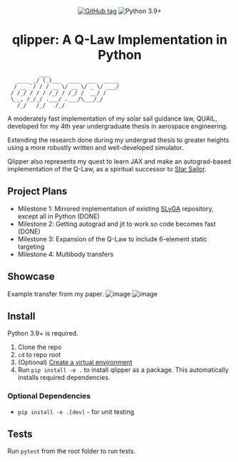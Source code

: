 <div align="center">

[![GitHub tag](https://img.shields.io/github/tag/itchono/qlipper.svg)](https://github.com/itchono/qlipper/tags)
![Python 3.9+](https://img.shields.io/badge/Python-3.9+-1081c1?logo=python)

# qlipper: A Q-Law Implementation in Python

</div>

```plaintext
          ___
   ____ _/ (_)___  ____  ___  _____
  / __ `/ / / __ \/ __ \/ _ \/ ___/
 / /_/ / / / /_/ / /_/ /  __/ /
 \__, /_/_/ .___/ .___/\___/_/
   /_/   /_/   /_/
```

A moderately fast implementation of my solar sail guidance law, QUAIL, developed for my 4th year undergraduate thesis in aerospace engineering.

Extending the research done during my undergrad thesis to greater heights using a more robustly written and well-developed simulator.

Qlipper also represents my quest to learn JAX and make an autograd-based implementation of the Q-Law, as a spiritual successor to [Star Sailor](https://github.com/itchono/star-sailor).

## Project Plans

* Milestone 1: Mirrored implementation of existing [SLyGA](https://github.com/itchono/SLyGA) repository, except all in Python (DONE)
* Milestone 2: Getting autograd and jit to work so code becomes fast (DONE)
* Milestone 3: Expansion of the Q-Law to include 6-element static targeting
* Milestone 4: Multibody transfers

## Showcase

Example transfer from my paper.
![image](https://github.com/user-attachments/assets/69c0a23a-4525-49a5-b44b-8059276ea27f)
![image](https://github.com/user-attachments/assets/f72b09dc-9dc0-4bb7-b4c3-4ffe047a128b)

## Install

Python 3.9+ is required.

1. Clone the repo
2. `cd` to repo root
3. (Optional) [Create a virtual environment](https://packaging.python.org/en/latest/guides/installing-using-pip-and-virtual-environments/#creating-a-virtual-environment)
4. Run `pip install -e .` to install qlipper as a package. This automatically installs required dependencies.

### Optional Dependencies

* `pip install -e .[dev]` - for unit testing

## Tests

Run `pytest` from the root folder to run tests.
